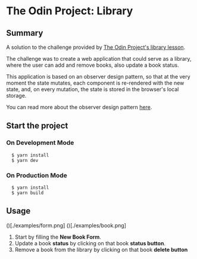 # The Odin Project: Library

## Summary

A solution to the challenge provided by [The Odin Project's library lesson](https://www.theodinproject.com/lessons/library).

The challenge was to create a web application that could serve as a library, where the user can add and remove books, also update a book status.

This application is based on an observer design pattern, so that at the very moment the state mutates, each component is re-rendered with the new state, and, on every mutation, the state is stored in the browser's local storage.

You can read more about the observer design pattern [here](https://refactoring.guru/design-patterns/observer).

## Start the project

### On Development Mode
```
  $ yarn install
  $ yarn dev
```

### On Production Mode
```
  $ yarn install
  $ yarn build
```

## Usage

()[./examples/form.png]
()[./examples/book.png]

1. Start by filling the **New Book Form**.
2. Update a book **status** by clicking on that book **status button**.
3. Remove a book from the library by clicking on that book **delete button**
